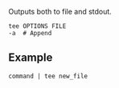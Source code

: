 ---
---

Outputs both to file and stdout.

```shell
tee OPTIONS FILE
-a  # Append
```

## Example

```shell
command | tee new_file
```

